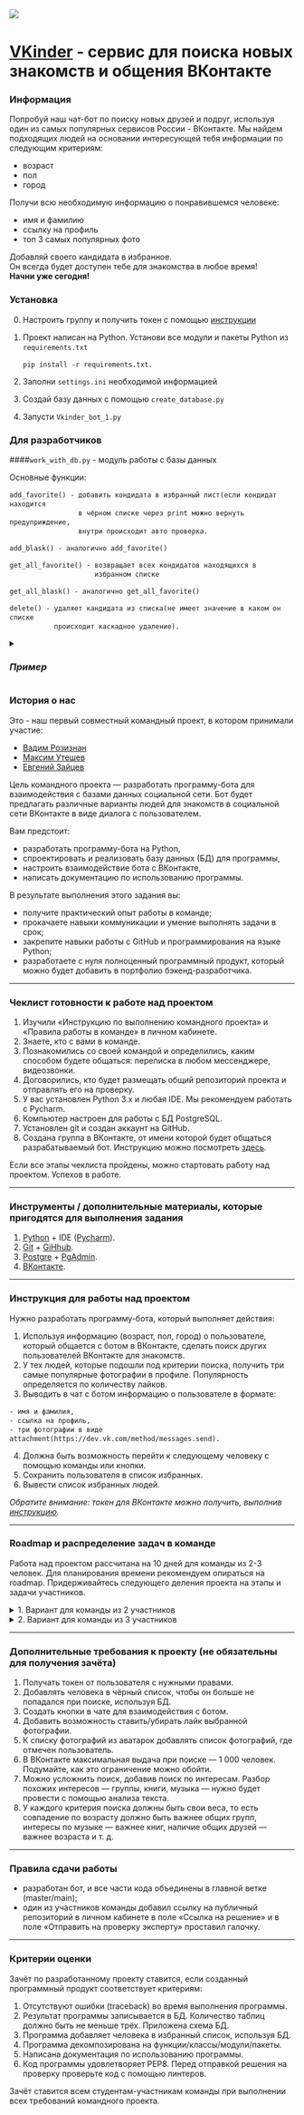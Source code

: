 <img src="https://sun9-23.userapi.com/impg/UoJfBvxiRMk-cfIB68eKzHgFSHTsD580JaGEmw/FZ3-FLdyA74.jpg?size=494x414&quality=95&sign=9f93daac61c0e0bcab4d4588d8eabbf0&type=album" width="150">

# [VKinder](https://vk.com/club219669862 "Сообщество VKinder") - сервис для поиска новых знакомств и общения ВКонтакте

### Информация

Попробуй наш чат-бот по поиску новых друзей и подруг, используя один из самых популярных сервисов России - ВКонтакте.
Мы найдем подходящих людей на основании интересующей тебя информации по следующим критериям:
- возраст
- пол
- город

Получи всю необходимую информацию о понравившемся человеке:
- имя и фамилию
- ссылку на профиль
- топ 3 самых популярных фото

Добавляй своего кандидата в избранное.  
Он всегда будет доступен тебе для знакомства в любое время!  
__Начни уже сегодня!__

### Установка

0. Настроить группу и получить токен с помощью [инструкции](https://docs.google.com/document/d/1_xt16CMeaEir-tWLbUFyleZl6woEdJt-7eyva1coT3w/edit?usp=sharing)

0. Проект написан на Python. Установи все модули и пакеты Python из `requirements.txt`
    ```
    pip install -r requirements.txt.
    ```
0. Заполни `settings.ini` необходимой информацией

0. Создай базу данных с помощью `create_database.py`

0. Запусти `Vkinder_bot_1.py`


### Для разработчиков

####`work_with_db.py` - модуль работы с базы данных

Основные функции:
```    
add_favorite() - добавить кондидата в избранный лист(если кондидат находится
                 в чёрном списке через print можно вернуть предуприждение, 
                 внутри происходит авто проверка.
```

```
add_blask() - аналогично add_favorite()
```

```
get_all_favorite() - возвращает всех кондидатов находящихся в 
                     избранном списке 
```

```
get_all_blask() - аналогично get_all_favorite()
```

```
delete() - удаляет кандидата из списка(не имеет значение в каком он списке
           происходит каскадное удаление).
```
<details>

  <summary><h3><i>Пример</i></h3></summary> 

    data = {'id': 111111, 'first_name': 'Ольга', 'last_name': 'Иванова', 'link': 'https://...', 'photos_ids': [1114524351, 11245351]}
    candidates = VKinderDB(data)

    candidates.add_favorite()
    #или вместе с print
    print(candidates.add_favorite())

    candidates.add_blask()
    #или вместе с print
    print(candidates.add_blask())

    #вернет список словарей
    #[{'id': ..., 'first_name': '...', 'last_name': '...', 'link': '...', 'photos_ids': [..., ...]}, {'id': ..., 'first_name': '...', 'last_name': '...', 'link': '...', 'photos_ids': [..., ...]}]
    print(candidates.get_all_favorite())

    #аналогично get_all_favorite()
    print(candidates.get_all_blask())
    
    #удаляет кандидата из списка
    candidates.delete()
</details>

### История о нас

Это - наш первый совместный командный проект, в котором принимали участие:
- [Вадим Розизнан](https://github.com/VadimRoziznan)
- [Максим Утешев](https://github.com/7kHz)
- [Евгений Зайцев](https://github.com/ez-git)


Цель командного проекта — разработать программу-бота для взаимодействия с базами данных социальной сети. Бот будет предлагать различные варианты людей для знакомств в социальной сети ВКонтакте в виде диалога с пользователем.

Вам предстоит:

- разработать программу-бота на Python,
- спроектировать и реализовать базу данных (БД) для программы,
- настроить взаимодействие бота с ВКонтакте,
- написать документацию по использованию программы.

В результате выполнения этого задания вы:

- получите практический опыт работы в команде;
- прокачаете навыки коммуникации и умение выполнять задачи в срок;
- закрепите навыки работы с GitHub и программирования на языке Python;
- разработаете с нуля полноценный программный продукт, который можно будет добавить в портфолио бэкенд-разработчика.

------

### Чеклист готовности к работе над проектом

1. Изучили «Инструкцию по выполнению командного проекта» и «Правила работы в команде» в личном кабинете.
1. Знаете, кто с вами в команде.
1. Познакомились со своей командой и определились, каким способом будете общаться: переписка в любом мессенджере, видеозвонки.
1. Договорились, кто будет размещать общий репозиторий проекта и отправлять его на проверку.
1. У вас установлен Python 3.x и любая IDE. Мы рекомендуем работать с Pycharm.
1. Компьютер настроен для работы с БД PostgreSQL.
1. Установлен git и создан аккаунт на GitHub.
1. Создана группа в ВКонтакте, от имени которой будет общаться разрабатываемый бот. Инструкцию можно посмотреть [здесь](group_settings.md).

Если все этапы чеклиста пройдены, можно стартовать работу над проектом. Успехов в работе.

------

### Инструменты / дополнительные материалы, которые пригодятся для выполнения задания

1. [Python](https://www.python.org/) + IDE ([Pycharm](https://www.jetbrains.com/ru-ru/pycharm/download)).
2. [Git](https://git-scm.com/) + [GiHhub](https://github.com/).
3. [Postgre](https://www.postgresql.org/) + [PgAdmin](https://www.pgadmin.org/).
4. [ВКонтакте](https://vk.com/).

------

### Инструкция для работы над проектом

Нужно разработать программу-бота, который выполняет действия:

1. Используя информацию (возраст, пол, город) о пользователе, который общается с ботом в ВКонтакте, сделать поиск других пользователей ВКонтакте для знакомств.
2. У тех людей, которые подошли под критерии поиска, получить три самые популярные фотографии в профиле. Популярность определяется по количеству лайков.
3. Выводить в чат с ботом информацию о пользователе в формате:
```
- имя и фамилия,
- ссылка на профиль,
- три фотографии в виде attachment(https://dev.vk.com/method/messages.send).
```
4. Должна быть возможность перейти к следующему человеку с помощью команды или кнопки.
5. Сохранить пользователя в список избранных.
6. Вывести список избранных людей.

*Обратите внимание: токен для ВКонтакте можно получить, выполнив [инструкцию](https://docs.google.com/document/d/1_xt16CMeaEir-tWLbUFyleZl6woEdJt-7eyva1coT3w/edit?usp=sharing).*

------

### Roadmap и распределение задач в команде

Работа над проектом рассчитана на 10 дней для команды из 2-3 человек. Для планирования времени рекомендуем опираться на roadmap. Придерживайтесь следующего деления проекта на этапы и задачи участников.

<details>
  <summary> 1. Вариант для команды из 2 участников</summary>

  ### Roadmap:
  
  ![image](https://github.com/netology-code/adpy-team-diplom/blob/main/%D0%94%D0%BB%D1%8F%20%D0%BA%D0%BE%D0%BC%D0%B0%D0%BD%D0%B4%D0%BD%D0%BE%D0%B3%D0%BE%20%D0%BF%D1%80%D0%BE%D0%B5%D0%BA%D1%82%D0%B0_2%20%D1%87%D0%B5%D0%BB.png)
  
### 1 этап:
1. Участник А. Создайте общий репозиторий на GitHub. Для предоставления доступа другим участникам нужно зайти в `Settings` репозитория проекта, найти раздел `Collaborators`, кликнуть по кнопке `Add people`, добавить ник напарника и выбрать роль `Admin`.
2. Участник Б. Спроектируйте БД. В БД должно быть создано минимум 3 таблицы. 
### 2 этап:
1. Участник А. Разработайте взаимодействие с ВКонтакте для получения информации о пользователях и их фотографий. Можно использовать готовые библиотеки.
2. Участник Б. Реализуйте БД для программы с помощью PostgreDB. Приложите скрипты для создания таблиц, чтобы преподаватель смог создать у себя БД. Можно использовать ORM.
### 3 этап:	
1. Участник А.
  - Разработайте взаимодействие с ботом. Можно воспользоваться этим [шаблоном](basic_code.py). Будет плюсом, если вы добавите кнопки для более удобного взаимодействия с пользователем. 
  - Подготовьте проект к сдаче курсовой работы. Исправьте ошибки.
2. Участник Б.
  - Реализуйте интеграцию бота и БД. Напишите документацию. 
  - Подготовьте проект к сдаче курсовой работы. Исправьте ошибки.

------
  
</details>

<details>
  <summary> 2. Вариант для команды из 3 участников</summary>
  
   ### Roadmap:
  
  ![image](https://github.com/netology-code/adpy-team-diplom/blob/main/%D0%94%D0%BB%D1%8F%20%D0%BA%D0%BE%D0%BC%D0%B0%D0%BD%D0%B4%D0%BD%D0%BE%D0%B3%D0%BE%20%D0%BF%D1%80%D0%BE%D0%B5%D0%BA%D1%82%D0%B0_3%20%D1%87%D0%B5%D0%BB.png)
  
### 1 этап:

1. Участник А. Создайте общий репозиторий на GitHub. Для предоставления доступа другим участникам нужно зайти в `Settings` репозитория проекта, найти раздел `Collaborators`, кликнуть по кнопке `Add people`, добавить ник напарника и выбрать роль `Admin`.
2. Участник Б. Спроектируйте БД. В БД должно быть создано минимум 3 таблицы. 
3. Участник B. Разработайте взаимодействие с ВКонтакте для получения информации о пользователях и их фотографий. Можно использовать готовые библиотеки.
### 2 этап:
1. Участник А. Разработайте взаимодействие с ботом. Можно воспользоваться этим [шаблоном](basic_code.py). Будет плюсом, если вы добавите кнопки для более удобного взаимодействия с пользователем.
2. Участник Б. Реализуйте БД для программы с помощью PostgreDB. Приложите скрипты для создания таблиц, чтобы преподаватель смог создать у себя БД. Можно использовать ORM.
3. Участник B. Реализуйте интеграцию бота и БД.
### 3 этап:	
1. Участник A. Подготовьте проект к сдаче курсовой работы. Исправьте ошибки.
2. Участник Б. Подготовьте проект к сдаче курсовой работы. Исправьте ошибок.
3. Участник В. Напишите документацию.
    
</details>

-----
  
### Дополнительные требования к проекту (не обязательны для получения зачёта)

1. Получать токен от пользователя с нужными правами.
2. Добавлять человека в чёрный список, чтобы он больше не попадался при поиске, используя БД.
3. Создать кнопки в чате для взаимодействия с ботом.
4. Добавить возможность ставить/убирать лайк выбранной фотографии.
5. К списку фотографий из аватарок добавлять список фотографий, где отмечен пользователь.
6. В ВКонтакте максимальная выдача при поиске — 1 000 человек. Подумайте, как это ограничение можно обойти.
7. Можно усложнить поиск, добавив поиск по интересам. Разбор похожих интересов — группы, книги, музыка — нужно будет провести с помощью анализа текста.
8. У каждого критерия поиска должны быть свои веса, то есть совпадение по возрасту должно быть важнее общих групп, интересы по музыке — важнее книг, наличие общих друзей — важнее возраста и т. д.

------

### Правила сдачи работы

- разработан бот, и все части кода объединены в главной ветке (master/main);
- один из участников команды добавил ссылку на публичный репозиторий в личном кабинете в поле «Ссылка на решение» и в поле «Отправить на проверку эксперту» проставил галочку.

------

### Критерии оценки

Зачёт по разработанному проекту ставится, если созданный программный продукт соответствует критериям:

1. Отсутствуют ошибки (traceback) во время выполнения программы.
2. Результат программы записывается в БД. Количество таблиц должно быть не меньше трёх. Приложена схема БД.
3. Программа добавляет человека в избранный список, используя БД.
4. Программа декомпозирована на функции/классы/модули/пакеты.
5. Написана документация по использованию программы.
6. Код программы удовлетворяет PEP8. Перед отправкой решения на проверку проверьте код с помощью линтеров.

Зачёт ставится всем студентам-участникам команды при выполнении всех требований командного проекта.

